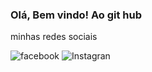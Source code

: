 ### Olá, Bem vindo! Ao git hub


minhas redes sociais

![facebook](https://img.shields.io/badge/Facebook-1877F2?style=for-the-badge&logo=facebook&logoColor=white)
![Instagran](https://img.shields.io/badge/Instagram-E4405F?style=for-the-badge&logo=instagram&logoColor=white)


